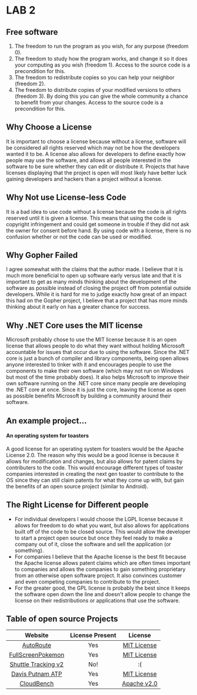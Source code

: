 LAB 2
=====
## Free software

1. The freedom to run the program as you wish, for any purpose (freedom 0).
2. The freedom to study how the program works, and change it so it does your computing as you wish (freedom 1). Access to the source code is a precondition for this.
3. The freedom to redistribute copies so you can help your neighbor (freedom 2).
4. The freedom to distribute copies of your modified versions to others (freedom 3). By doing this you can give the whole community a chance to benefit from your changes. Access to the source code is a precondition for this.

## Why Choose a License
It is important to choose a license because without a license, software will
be considered all rights reserved which may not be how the developers wanted
it to be.  A license also allows for developers to define exactly how people
may use the software, and allows all people interested in the software to be
sure whether they can edit or distribute it.  Projects that have licenses
displaying that the project is open will most likely have better luck gaining
developers and hackers than a project without a license.

## Why Not use License-less Code
It is a bad idea to use code without a license because the code is all rights
reserved until it is given a license.  This means that using the code is
copyright infringement and could get someone in trouble if they did not ask
the owner for consent before hand.  By using code with a license, there is
no confusion whether or not the code can be used or modified.

## Why Gopher Failed
I agree somewhat with the claims that the author made.  I believe that it is
much more beneficial to open up software early versus late and that it is
important to get as many minds thinking about the development of the software
as possible instead of closing the project off from potential outside
developers.  While it is hard for me to judge exactly how great of an impact
this had on the Gopher project, I believe that a project that has more minds
thinking about it early on has a greater chance for success.

## Why .NET Core uses the MIT license
Microsoft probably chose to use the MIT license because it is an open license
that allows people to do what they want without holding Microsoft accountable
for issues that occur due to using the software.  Since the .NET core is just
a bunch of compiler and library components, being open allows anyone interested
to tinker with it and encourages people to use the components to make their own
software (which may not run on Windows but most of the time probably does).  It
also helps Microsoft to improve their own software running on the .NET core
since many people are developing the .NET core at once.  Since it is just the
core, leaving the license as open as possible benefits Microsoft by building
a community around their software.

## An example project...
#### An operating system for toasters
A good license for an operating system for toasters would be the Apache
License 2.0.  The reason why this would be a good license is because it allows
for modification and changes, but also allows for patent claims by contributers
to the code.  This would encourage different types of toaster companies
interested in creating the next gen toaster to contribute to the OS since
they can still claim patents for what they come up with, but gain the benefits
of an open source project (similar to Android).

## The Right License for Different people
* For individual developers I would choose the LGPL license because it allows
for freedom to do what you want, but also allows for applications built off
of the code to be closed source.  This would allow the developer to start a
project open source but once they feel ready to make a company out of it, close
the software and sell the application (or something).
* For companies I believe that the Apache license is the best fit because the
Apache license allows patent claims which are often times important to companies
and allows the companies to gain something proprietary from an otherwise open
software project.  It also convinces customer and even competing companies to
contribute to the project.
* For the greater good, the GPL license is probably the best since it keeps the
software open down the line and doesn't allow people to change the license on
their redistributions or applications that use the software.

## Table of open source Projects

| Website       | License Present | License |
|:-------------:|:---------------:|:-------:|
| [AutoRoute](https://github.com/AutoRoute/node) | Yes | [MIT License](https://en.wikipedia.org/wiki/MIT_License) |
| [FullScreenPokemon](https://https://github.com/FullScreenShenanigans/FullScreenPokemon) | Yes | [MIT License](https://en.wikipedia.org/wiki/MIT_License) |
| [Shuttle Tracking v2](https://github.com/wtg/shuttle_tracking_2) | No! | :( |
| [Davis Putnam ATP](https://github.com/astonshane/davisputnamGo) | Yes | [MIT License](https://en.wikipedia.org/wiki/MIT_License) |
| [CloudBench](https://github.com/CloudBench-IDE/cloudbench) | Yes | [Apache v2.0](https://en.wikipedia.org/wiki/Apache_License) |
